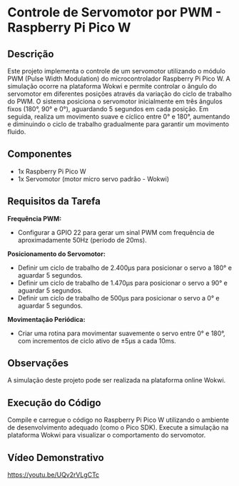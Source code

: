 # **Controle de Servomotor por PWM - Raspberry Pi Pico W**

## **Descrição**

Este projeto implementa o controle de um servomotor utilizando o módulo PWM (Pulse Width Modulation) do microcontrolador Raspberry Pi Pico W. A simulação ocorre na plataforma Wokwi e permite controlar o ângulo do servomotor em diferentes posições através da variação do ciclo de trabalho do PWM.
O sistema posiciona o servomotor inicialmente em três ângulos fixos (180°, 90° e 0°), aguardando 5 segundos em cada posição. Em seguida, realiza um movimento suave e cíclico entre 0° e 180°, aumentando e diminuindo o ciclo de trabalho gradualmente para garantir um movimento fluido.

## **Componentes**

- 1x Raspberry Pi Pico W
- 1x Servomotor (motor micro servo padrão - Wokwi)

## **Requisitos da Tarefa**

**Frequência PWM:** 
- Configurar a GPIO 22 para gerar um sinal PWM com frequência de aproximadamente 50Hz (período de 20ms).

**Posicionamento do Servomotor:**
- Definir um ciclo de trabalho de 2.400µs para posicionar o servo a 180° e aguardar 5 segundos.
- Definir um ciclo de trabalho de 1.470µs para posicionar o servo a 90° e aguardar 5 segundos.
- Definir um ciclo de trabalho de 500µs para posicionar o servo a 0° e aguardar 5 segundos.

**Movimentação Periódica:** 
- Criar uma rotina para movimentar suavemente o servo entre 0° e 180°, com incrementos de ciclo ativo de ±5µs a cada 10ms.

## **Observações**

A simulação deste projeto pode ser realizada na plataforma online Wokwi.

## **Execução do Código**

Compile e carregue o código no Raspberry Pi Pico W utilizando o ambiente de desenvolvimento adequado (como o Pico SDK).
Execute a simulação na plataforma Wokwi para visualizar o comportamento do servomotor.

## **Vídeo Demonstrativo**
https://youtu.be/UQv2rVLgCTc
